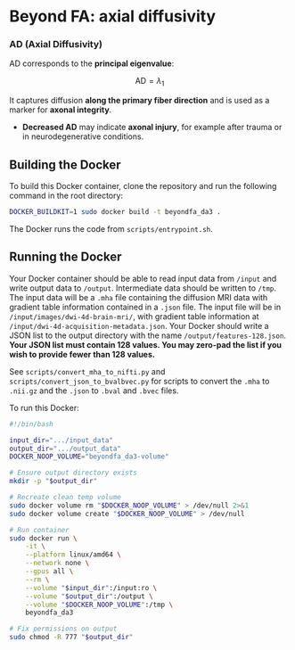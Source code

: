# Beyond FA: axial diffusivity

### **AD (Axial Diffusivity)**

AD corresponds to the **principal eigenvalue**:

$$
\text{AD} = \lambda_1
$$

It captures diffusion **along the primary fiber direction** and is used as a marker for **axonal integrity**.

* **Decreased AD** may indicate **axonal injury**, for example after trauma or in neurodegenerative conditions.

## Building the Docker
To build this Docker container, clone the repository and run the following command in the root directory:

```bash
DOCKER_BUILDKIT=1 sudo docker build -t beyondfa_da3 .
```

The Docker runs the code from `scripts/entrypoint.sh`.

## Running the Docker

Your Docker container should be able to read input data from `/input` and write output data to `/output`. Intermediate data should be written to `/tmp`. The input data will be a `.mha` file containing the diffusion MRI data with gradient table information contained in a `.json` file. The input file will be in `/input/images/dwi-4d-brain-mri/`, with gradient table information at `/input/dwi-4d-acquisition-metadata.json`. Your Docker should write a JSON list to the output directory with the name `/output/features-128.json`. **Your JSON list must contain 128 values. You may zero-pad the list if you wish to provide fewer than 128 values.**

See `scripts/convert_mha_to_nifti.py` and `scripts/convert_json_to_bvalbvec.py` for scripts to convert the `.mha` to `.nii.gz` and the `.json` to `.bval` and `.bvec` files.

To run this Docker:

```bash
#!/bin/bash

input_dir=".../input_data"
output_dir=".../output_data"
DOCKER_NOOP_VOLUME="beyondfa_da3-volume"

# Ensure output directory exists
mkdir -p "$output_dir"

# Recreate clean temp volume
sudo docker volume rm "$DOCKER_NOOP_VOLUME" > /dev/null 2>&1
sudo docker volume create "$DOCKER_NOOP_VOLUME" > /dev/null

# Run container
sudo docker run \
    -it \
    --platform linux/amd64 \
    --network none \
    --gpus all \
    --rm \
    --volume "$input_dir":/input:ro \
    --volume "$output_dir":/output \
    --volume "$DOCKER_NOOP_VOLUME":/tmp \
    beyondfa_da3

# Fix permissions on output
sudo chmod -R 777 "$output_dir"

```

